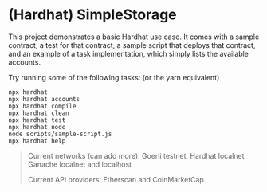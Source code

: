 # **(Hardhat) SimpleStorage**

This project demonstrates a basic Hardhat use case. It comes with a sample contract, a test for that contract, a sample script that deploys that contract, and an example of a task implementation, which simply lists the available accounts.

Try running some of the following tasks: (or the yarn equivalent)

```shell
npx hardhat
npx hardhat accounts
npx hardhat compile
npx hardhat clean
npx hardhat test
npx hardhat node
node scripts/sample-script.js
npx hardhat help
```
>Current networks (can add more): Goerli testnet, Hardhat localnet, Ganache localnet and localhost
>
>Current API providers: Etherscan and CoinMarketCap
